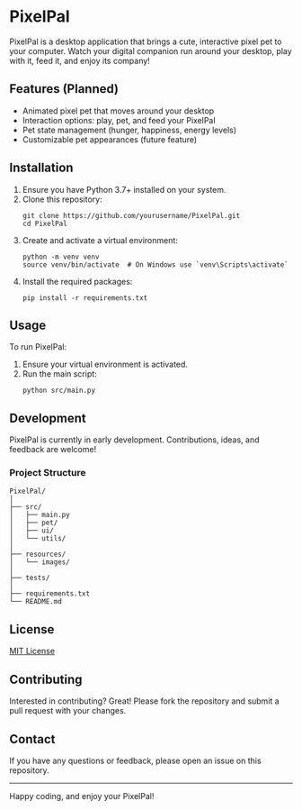 # PixelPal

PixelPal is a desktop application that brings a cute, interactive pixel pet to your computer. Watch your digital companion run around your desktop, play with it, feed it, and enjoy its company!

## Features (Planned)

- Animated pixel pet that moves around your desktop
- Interaction options: play, pet, and feed your PixelPal
- Pet state management (hunger, happiness, energy levels)
- Customizable pet appearances (future feature)

## Installation

1. Ensure you have Python 3.7+ installed on your system.
2. Clone this repository:
   ```
   git clone https://github.com/yourusername/PixelPal.git
   cd PixelPal
   ```
3. Create and activate a virtual environment:
   ```
   python -m venv venv
   source venv/bin/activate  # On Windows use `venv\Scripts\activate`
   ```
4. Install the required packages:
   ```
   pip install -r requirements.txt
   ```

## Usage

To run PixelPal:

1. Ensure your virtual environment is activated.
2. Run the main script:
   ```
   python src/main.py
   ```

## Development

PixelPal is currently in early development. Contributions, ideas, and feedback are welcome!

### Project Structure

```
PixelPal/
│
├── src/
│   ├── main.py
│   ├── pet/
│   ├── ui/
│   └── utils/
│
├── resources/
│   └── images/
│
├── tests/
│
├── requirements.txt
└── README.md
```

## License

[MIT License](https://opensource.org/licenses/MIT)

## Contributing

Interested in contributing? Great! Please fork the repository and submit a pull request with your changes.

## Contact

If you have any questions or feedback, please open an issue on this repository.

---

Happy coding, and enjoy your PixelPal!